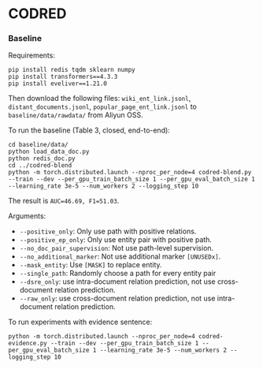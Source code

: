 # CODRED

### Baseline

Requirements:

```
pip install redis tqdm sklearn numpy
pip install transformers==4.3.3
pip install eveliver==1.21.0
```

<!-- 
apex need to be installed from GitHub:
```
git clone https://github.com/NVIDIA/apex
cd apex
python setup.py install
``` 
-->


Then download the following files: `wiki_ent_link.jsonl`, `distant_documents.jsonl`, `popular_page_ent_link.jsonl` to `baseline/data/rawdata/` from Aliyun OSS.

To run the baseline (Table 3, closed, end-to-end):

```
cd baseline/data/
python load_data_doc.py
python redis_doc.py
cd ../codred-blend
python -m torch.distributed.launch --nproc_per_node=4 codred-blend.py --train --dev --per_gpu_train_batch_size 1 --per_gpu_eval_batch_size 1 --learning_rate 3e-5 --num_workers 2 --logging_step 10
```

<!-- At least 4 GPUs are required -->
<!-- 
If you encounter
```
venv/lib/python3.7/site-packages/eveliver/trainer.py", line 322, in load_data
     train_dataset, dev_dataset, test_dataset = self.callback.load_data()
ValueError: not enough values to unpack (expected 3, got 2)
```
Try to delete test_dataset. 
-->


The result is `AUC=46.69, F1=51.03`.
<!-- The final result is at the end of the r/7/output/dev-stat-1.json file. -->
<!-- The result is `AUC=48.59, F1=51.99`. -->

Arguments:

* `--positive_only`: Only use path with positive relations.
* `--positive_ep_only`: Only use entity pair with positive path.
* `--no_doc_pair_supervision`: Not use path-level supervision.
* `--no_additional_marker`: Not use additional marker `[UNUSEDx]`.
* `--mask_entity`: Use `[MASK]` to replace entity.
* `--single_path`: Randomly choose a path for every entity pair
* `--dsre_only`: use intra-document relation prediction, not use cross-document relation prediction.
* `--raw_only`: use cross-document relation prediction, not use intra-document relation prediction.

To run experiments with evidence sentence:

```
python -m torch.distributed.launch --nproc_per_node=4 codred-evidence.py --train --dev --per_gpu_train_batch_size 1 --per_gpu_eval_batch_size 1 --learning_rate 3e-5 --num_workers 2 --logging_step 10
```
